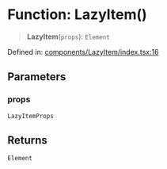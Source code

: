 # Function: LazyItem()

> **LazyItem**(`props`): `Element`

Defined in: [components/LazyItem/index.tsx:16](https://github.com/onyx-og/prismal-react/blob/58f2a21f9ad6834702d56e0dc3c10bd54a012008/src/components/LazyItem/index.tsx#L16)

## Parameters

### props

`LazyItemProps`

## Returns

`Element`
